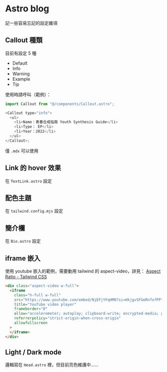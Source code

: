 # Astro blog

記一些容易忘記的設定雜項

## Callout 種類

目前有設定 5 種

- Default
- Info
- Warning
- Example
- Tip

使用時請呼叫（範例）：

```js
import Callout from "@/components/Callout.astro";

<Callout type="info">
  <ul>
    <li>Name：青春合成指南 Youth Synthesis Guide</li>
    <li>Type： EP</li>
    <li>Year：2022</li>
  </ul>
</Callout>;
```

僅 `.mdx` 可以使用

## Link 的 hover 效果

在 `TextLink.astro` 設定

## 配色主題

在 `tailwind.config.mjs` 設定

## 簡介欄

在 `Bio.astro` 設定

## iframe 嵌入

使用 youtube 嵌入的範例，需要動用 tailwind 的 aspect-video，詳見： [Aspect Ratio - Tailwind CSS](https://v3.tailwindcss.com/docs/aspect-ratio)

```html
<div class="aspect-video w-full">
  <iframe
    class="h-full w-full"
    src="https://www.youtube.com/embed/NjEFjYFqHM0?si=HkjgvSFGeRn7ofPP"
    title="YouTube video player"
    frameborder="0"
    allow="accelerometer; autoplay; clipboard-write; encrypted-media; gyroscope; picture-in-picture; web-share"
    referrerpolicy="strict-origin-when-cross-origin"
    allowfullscreen
  >
  </iframe>
</div>
```

## Light / Dark mode

邏輯寫在 `Head.astro` 裡，但目前亮色維護中……
